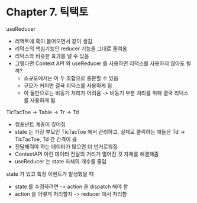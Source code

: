 # Chapter 7. 틱택토

useReducer

- 리액트에 훅이 들어오면서 같이 생김
- 리덕스의 핵심기능인 reducer 기능을 그대로 들여옴
- 리덕스와 비슷한 효과를 낼 수 있음
- 그렇다면 Context API 와 useReducer 를 사용하면 리덕스를 사용하지 않아도 될까?
  - 소규모에서는 이 두 조합으로 충분할 수 있음
  - 규모가 커지면 결국 리덕스를 사용하게 됨
  - 이 둘만으로는 비동기 처리가 어려움 -> 비동기 부분 처리를 위해 결국 리덕스를 사용하게 됨

TicTacToe -> Table -> Tr -> Td

- 컴포넌트 계층이 깊어짐
- state 는 가장 부모인 TicTacToe 에서 관리하고, 실제로 클릭하는 애들은 Td -> TicTacToe, Td 간 간격이 큼
- 전달해줘야 하는 데이터가 많으면 더 번거로워짐
- ContextAPI 이런 데이터 전달의 거리가 멀어진 것 자체를 해결해줌
- useReducer 는 state 자체의 개수를 줄임

state 가 있고 특정 이벤트가 발생했을 때

- state 를 수정하려면 -> action 을 dispatch 해야 함
- action 을 어떻게 처리할지 -> reducer 에서 처리함